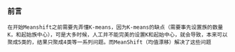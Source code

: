 ### 前言
    在开始Meanshift之前需要先弄懂K-means，因为K-means的缺点（需要事先设置族的数量K，和起始族中心），可是大多时候，人工并不能完美的设置K和起始中心，就会导致，本来可以聚成5类的，结果只聚成4类等一系列问题。而MeanShift（均值漂移）解决了这些问题
